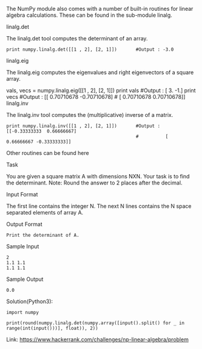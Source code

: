The NumPy module also comes with a number of built-in routines for linear algebra calculations. These can be found in the sub-module linalg.

linalg.det

The linalg.det tool computes the determinant of an array.
```
print numpy.linalg.det([[1 , 2], [2, 1]])       #Output : -3.0
```
linalg.eig

The linalg.eig computes the eigenvalues and right eigenvectors of a square array.

vals, vecs = numpy.linalg.eig([[1 , 2], [2, 1]])
print vals                                      #Output : [ 3. -1.]
print vecs                                      #Output : [[ 0.70710678 -0.70710678]
                                              #          [ 0.70710678  0.70710678]]
linalg.inv

The linalg.inv tool computes the (multiplicative) inverse of a matrix.
```
print numpy.linalg.inv([[1 , 2], [2, 1]])       #Output : [[-0.33333333  0.66666667]
                                                #          [ 0.66666667 -0.33333333]]
```
Other routines can be found here

Task

You are given a square matrix A with dimensions NXN. Your task is to find the determinant. Note: Round the answer to 2 places after the decimal.

Input Format

The first line contains the integer N.
The next N lines contains the N space separated elements of array A.

Output Format
```
Print the determinant of A.
```
Sample Input
```
2
1.1 1.1
1.1 1.1
```
Sample Output
```
0.0
```

Solution(Python3):

```
import numpy

print(round(numpy.linalg.det(numpy.array([input().split() for _ in range(int(input()))], float)), 2))

```

Link: https://www.hackerrank.com/challenges/np-linear-algebra/problem
